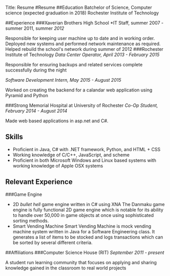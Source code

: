 Title: Resume
#Resume
##Education
Batchelor of Science, Computer science (expected graduation in 2018)
Rochester Institute of Technology

##Experience
###Xaverian Brothers High School
*IT Staff, summer 2007 - summer 2011, summer *2012*

Responsible for keeping user machine up to date and in working order. Deployed new systems and performed network maintenance as required. Helped rebuild the school's network during summer of 2012
###Rochester Institute of Technology
*Data Center Operator, April 2013 - February 2015*

Responsible for ensuring backups and related services complete successfully during the night

*Software Development Intern, May 2015 - August 2015*

Worked on creating the backend for a calandar web application using Pyramid and Python

###Strong Memorial Hospital at University of Rochester
*Co-Op Student, February 2014 - August 2014*

Made web based applications in asp.net and C#.

## Skills
* Proficient in Java, C# with .NET framework, Python, and HTML + CSS
* Working knowledge of C/C++, JavaScript, and scheme
* Proficient in both Microsoft Windows and Linux based systems with working knowledge of Apple OSX systems

## Relevant Experience
###Game Engine
* 2D *bullet hell* game engine written in C# using XNA
The Danmaku game engine is fully functional 2D game engine which is notable for its ability to handle over 50,000 in game objects at once using sophisticated sorting methods.
* Smart Vending Machine
Smart Vending Machine is mock vending machine system written in Java for a Software Engineering class. It generates a list of items to be stocked and logs transactions which can be sorted by several different criteria.

##Affiliations
###Computer Science House (RIT)
*September 2011 - present*

A student run learning community that focuses on applying and sharing knowledge gained in the classroom to real world projects
